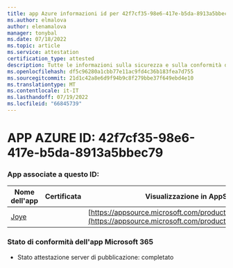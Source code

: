 ```yaml
---
title: app Azure informazioni id per 42f7cf35-98e6-417e-b5da-8913a5bbec79
ms.author: elmalova
author: elenamalova
manager: tonybal
ms.date: 07/18/2022
ms.topic: article
ms.service: attestation
certification_type: attested
description: Tutte le informazioni sulla sicurezza e sulla conformità disponibili per 42f7cf35-98e6-417e-b5da-8913a5bbec79.
ms.openlocfilehash: df5c96280a1cbb77e11ac9fd4c36b183fea7d755
ms.sourcegitcommit: 21d1c42a8e6d9f94b9c8f279bbe37f649ebd4e10
ms.translationtype: MT
ms.contentlocale: it-IT
ms.lasthandoff: 07/19/2022
ms.locfileid: "66845739"
---
```

# <a name="azure-app-id-42f7cf35-98e6-417e-b5da-8913a5bbec79"></a>APP AZURE ID: 42f7cf35-98e6-417e-b5da-8913a5bbec79


### <a name="apps-associated-with-this-id"></a>App associate a questo ID:
| **Nome dell'app** | **Certificata** | **Visualizzazione in AppSource** |
|--------------|---------------|-----------------------|
| [Joye](../forward/WA200003413.md) |  | [https://appsource.microsoft.com/product/office/WA200003413](https://appsource.microsoft.com/product/office/WA200003413) |

### <a name="microsoft-365-app-compliance-status"></a>Stato di conformità dell'app Microsoft 365
- Stato attestazione server di pubblicazione: completato
